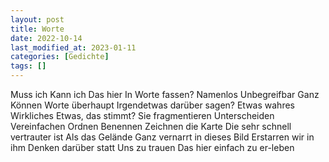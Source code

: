 ```yaml
---
layout: post
title: Worte
date: 2022-10-14
last_modified_at: 2023-01-11
categories: [Gedichte]
tags: []
---
```


Muss ich
Kann ich
Das hier
In Worte fassen?
Namenlos
Unbegreifbar
Ganz
Können Worte überhaupt
Irgendetwas darüber sagen?
Etwas wahres
Wirkliches
Etwas, das stimmt?
Sie fragmentieren
Unterscheiden
Vereinfachen
Ordnen
Benennen
Zeichnen die Karte
Die sehr schnell vertrauter ist
Als das Gelände
Ganz vernarrt in dieses Bild
Erstarren wir in ihm
Denken darüber statt
Uns zu trauen
Das hier einfach zu er-leben